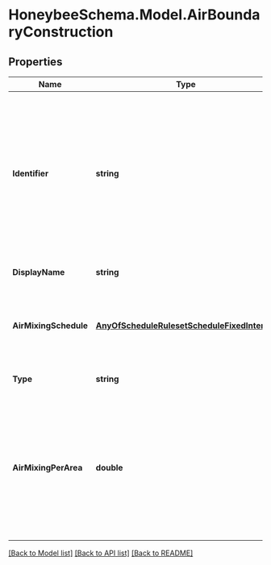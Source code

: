 
# HoneybeeSchema.Model.AirBoundaryConstruction

## Properties

Name | Type | Description | Notes
------------ | ------------- | ------------- | -------------
**Identifier** | **string** | Text string for a unique object ID. This identifier remains constant as the object is mutated, copied, and serialized to different formats (eg. dict, idf, osm). This identifier is also used to reference the object across a Model. It must be &lt; 100 characters, use only ASCII characters and exclude (, ; ! \\n \\t). | 
**DisplayName** | **string** | Display name of the object with no character restrictions. | [optional] 
**AirMixingSchedule** | [**AnyOfScheduleRulesetScheduleFixedInterval**](AnyOfScheduleRulesetScheduleFixedInterval.md) | A fractional schedule as a ScheduleRuleset or ScheduleFixedInterval for the air mixing schedule across the construction. | 
**Type** | **string** |  | [optional] [readonly] [default to "AirBoundaryConstruction"]
**AirMixingPerArea** | **double** | A positive number for the amount of air mixing between Rooms across the air boundary surface [m3/s-m2]. Default: 0.1 corresponds to average indoor air speeds of 0.1 m/s (roughly 20 fpm), which is typical of what would be induced by a HVAC system. | [optional] [default to 0.1D]

[[Back to Model list]](../README.md#documentation-for-models)
[[Back to API list]](../README.md#documentation-for-api-endpoints)
[[Back to README]](../README.md)

